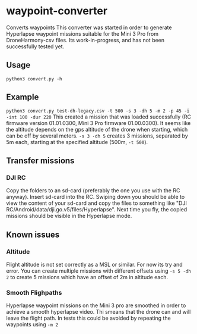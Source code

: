 # waypoint-converter
Converts waypoints
This converter was started in order to generate Hyperlapse waypoint missions suitable for the Mini 3 Pro from DroneHarmony-csv files. Its work-in-progress, and has not been successfully tested yet.

## Usage
`python3 convert.py -h`

## Example
`python3 convert.py test-dh-legacy.csv -t 500 -s 3 -dh 5 -m 2 -p 45 -i -int 100 -dur 220`
This created a mission that was loaded successfully (RC firmware version 01.01.0300, Mini 3 Pro firmware 01.00.0300). It seems like the altitude depends on the gps altitude of the drone when starting, which can be off by several meters. `-s 3 -dh 5` creates 3 missions, separated by 5m each, starting at the specified altitude (500m, `-t 500`). 


## Transfer missions
### DJI RC
Copy the folders to an sd-card (preferably the one you use with the RC anyway). Insert sd-card into the RC. Swiping down you should be able to view the content of your sd-card and copy the files to something like "DJI RC/Android/data/dji.go.v5/files/Hyperlapse". Next time you fly, the copied missions should be visible in the Hyperlapse mode.

## Known issues
### Altitude 
Flight altitude is not set correctly as a MSL or similar. For now its try and error. You can create multiple missions with different offsets using `-s 5 -dh 2` to create 5 missions which have an offset of 2m in altitude each.

### Smooth Flighpaths
Hyperlapse waypoint missions on the Mini 3 pro are smoothed in order to achieve a smooth hyperlapse video. Thi smeans that the drone can and will leave the flight path. In tests this could be avoided by repeating the waypoints using `-m 2`


